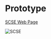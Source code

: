 # Prototype

[SCSE Web Page](https://yoloyolo.org/)

![SCSE](https://user-images.githubusercontent.com/76896801/124395428-13374700-dd3f-11eb-9419-39a3fa7b9fa6.PNG)

